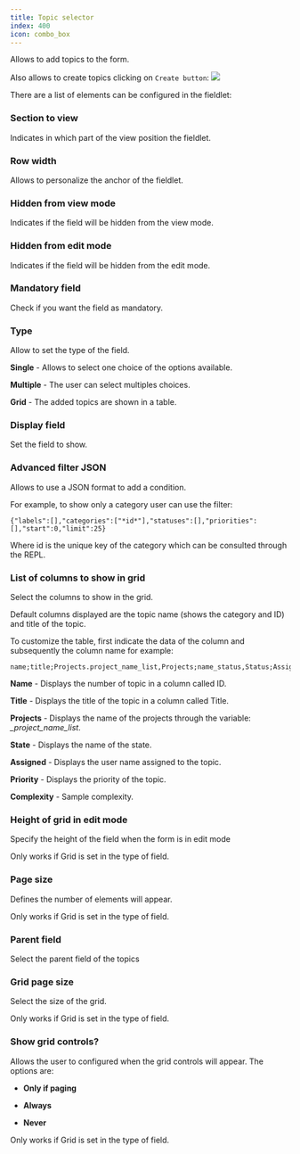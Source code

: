 ```yaml
---
title: Topic selector
index: 400
icon: combo_box
---
```


Allows to add topics to the form.

Also allows to create topics clicking on `Create button`: <img src="/static/images/icons/add.gif" />

There are a list of elements can be configured in the fieldlet:

### Section to view

Indicates in which part of the view position the fieldlet.

### Row width

Allows to personalize the anchor of the fieldlet.

### Hidden from view mode

Indicates if the field will be hidden from the view mode.

### Hidden from edit mode

Indicates if the field will be hidden from the edit mode.

### Mandatory field

Check if you want the field as mandatory.

### Type

Allow to set the type of the field.

**Single** - Allows to select one choice of the options available.

**Multiple** - The user can select multiples choices.

**Grid** - The added topics are shown in a table.


### Display field

Set the field to show.



### Advanced filter JSON

Allows to use a JSON format to add a condition.

For example, to show only a category user can use the filter:

    {"labels":[],"categories":["*id*"],"statuses":[],"priorities":[],"start":0,"limit":25}

Where id is the unique key of the category which can be consulted through the REPL.


### List of columns to show in grid

Select the columns to show in the grid.

Default columns displayed are the topic name (shows the category and ID) and title of the topic.

To customize the table, first indicate the data of the column and subsequently the column name for example:

    name;title;Projects.project_name_list,Projects;name_status,Status;Assign.user_name,Assign,ci;priority,Priority;complex,Complex

**Name** - Displays the number of topic in a column called ID.

**Title** - Displays the title of the topic in a column called Title.

**Projects** - Displays the name of the projects through the variable:  *_project_name_list*.

**State** - Displays the name of the state.

**Assigned** - Displays the user name assigned to the topic.

**Priority** - Displays the priority of the topic.

**Complexity** - Sample complexity.


### Height of grid in edit mode

Specify the height of the field when the form is in edit mode

Only works if Grid is set in the type of field.

### Page size

Defines the number of elements will appear.

Only works if Grid is set in the type of field.

### Parent field

Select the parent field of the topics

### Grid page size

Select the size of the grid.

Only works if Grid is set in the type of field.

### Show grid controls?

Allows the user to configured when the grid controls will appear. The options are:

- **Only if paging**

- **Always**

- **Never**

Only works if Grid is set in the type of field.
